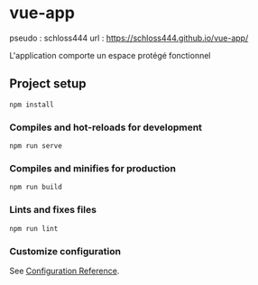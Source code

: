 # vue-app
pseudo : schloss444
url : https://schloss444.github.io/vue-app/

L'application comporte un espace protégé fonctionnel

## Project setup
```
npm install
```

### Compiles and hot-reloads for development
```
npm run serve
```

### Compiles and minifies for production
```
npm run build
```

### Lints and fixes files
```
npm run lint
```

### Customize configuration
See [Configuration Reference](https://cli.vuejs.org/config/).
